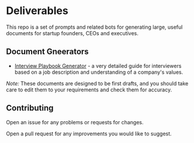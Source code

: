 # Deliverables

This repo is a set of prompts and related bots for generating large, useful documents for startup founders, CEOs and executives.

## Document Gneerators

* [Interview Playbook Generator](interviewplaybook/readme.md) - a very detailed guide for interviewers based on a job description and understanding of a company's values.

_Note:_ These documents are designed to be first drafts, and you should take care to edit them to your requirements and check them for accuracy.

## Contributing

Open an issue for any problems or requests for changes.

Open a pull request for any improvements you would like to suggest.

